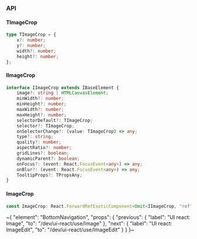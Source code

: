 

### API

#### TImageCrop

```ts
type TImageCrop = {
    x?: number;
    y?: number;
    width?: number;
    height?: number;
};
```

#### IImageCrop

```ts
interface IImageCrop extends IBaseElement {
    image?: string | HTMLCanvasElement;
    minWidth?: number;
    minHeight?: number;
    maxWidth?: number;
    maxHeight?: number;
    selectorDefault?: TImageCrop;
    selector?: TImageCrop;
    onSelectorChange?: (value: TImageCrop) => any;
    type?: string;
    quality?: number;
    aspectRatio?: number;
    gridLines?: boolean;
    dynamicParent?: boolean;
    onFocus?: (event: React.FocusEvent<any>) => any;
    onBlur?: (event: React.FocusEvent<any>) => any;
    TooltipProps?: TPropsAny;
}
```

#### ImageCrop

```ts
const ImageCrop: React.ForwardRefExoticComponent<Omit<IImageCrop, "ref"> & React.RefAttributes<unknown>>;
```


~{
  "element": "BottomNavigation",
  "props": {
    "previous": {
      "label": "UI react: Image",
      "to": "/dev/ui-react/use/Image"
    },
    "next": {
      "label": "UI react: ImageEdit",
      "to": "/dev/ui-react/use/ImageEdit"
    }
  }
}~
